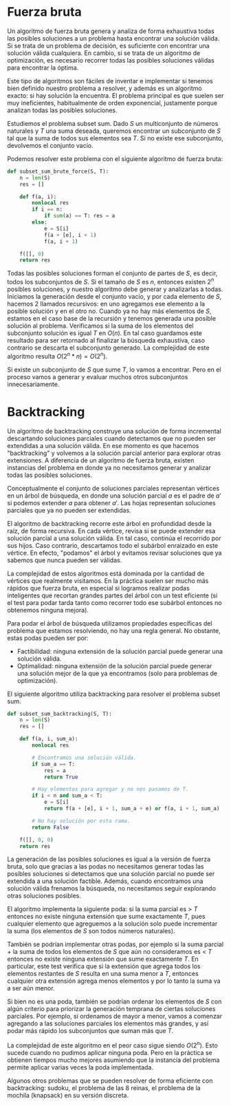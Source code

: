 # Fuerza bruta

Un algoritmo de fuerza bruta genera y analiza de forma exhaustiva todas las posibles soluciones a un problema hasta encontrar una solución válida. Si se trata de un problema de decisión, es suficiente con encontrar una solución válida cualquiera. En cambio, si se trata de un algoritmo de optimización, es necesario recorrer todas las posibles soluciones válidas para encontrar la óptima.

Este tipo de algoritmos son fáciles de inventar e implementar si tenemos bien definido nuestro problema a resolver, y además es un algoritmo exacto: si hay solución la encuentra. El problema principal es que suelen ser muy ineficientes, habitualmente de orden exponencial, justamente porque analizan todas las posibles soluciones.

Estudiemos el problema subset sum. Dado $S$ un multiconjunto de números naturales y $T$ una suma deseada, queremos encontrar un subconjunto de $S$ tal que la suma de todos sus elementos sea $T$. Si no existe ese subconjunto, devolvemos el conjunto vacío.

Podemos resolver este problema con el siguiente algoritmo de fuerza bruta:

```python
def subset_sum_brute_force(S, T):
    n = len(S)
    res = []

    def f(a, i):
        nonlocal res
        if i == n:
            if sum(a) == T: res = a
        else:
            e = S[i]
            f(a + [e], i + 1)
            f(a, i + 1)

    f([], 0)
    return res
```

Todas las posibles soluciones forman el conjunto de partes de $S$, es decir, todos los subconjuntos de $S$. Si el tamaño de $S$ es $n$, entonces existen $2^n$ posibles soluciones, y nuestro algoritmo debe generar y analizarlas a todas. Iniciamos la generación desde el conjunto vacío, y por cada elemento de $S$, hacemos 2 llamados recursivos: en uno agregamos ese elemento a la posible solución y en el otro no. Cuando ya no hay más elementos de $S$, estamos en el caso base de la recursión y tenemos generada una posible solución al problema. Verificamos si la suma de los elementos del subconjunto solución es igual $T$ en $O(n)$. En tal caso guardamos este resultado para ser retornado al finalizar la búsqueda exhaustiva, caso contrario se descarta el subconjunto generado. La complejidad de este algoritmo resulta $O(2^n * n) = O(2^n)$.

Si existe un subconjunto de $S$ que sume $T$, lo vamos a encontrar. Pero en el proceso vamos a generar y evaluar muchos otros subconjuntos innecesariamente.

# Backtracking

Un algoritmo de backtracking construye una solución de forma incremental descartando soluciones parciales cuando detectamos que no pueden ser extendidas a una solución válida. En ese momento es que hacemos "backtracking" y volvemos a la solución parcial anterior para explorar otras extensiones. A diferencia de un algoritmo de fuerza bruta, existen instancias del problema en donde ya no necesitamos generar y analizar todas las posibles soluciones.

Conceptualmente el conjunto de soluciones parciales representan vértices en un árbol de búsqueda, en donde una solución parcial $a$ es el padre de $a'$ si podemos extender $a$ para obtener $a'$. Las hojas representan soluciones parciales que ya no pueden ser extendidas.

El algoritmo de backtracking recorre este árbol en profundidad desde la raíz, de forma recursiva. En cada vértice, revisa si se puede extender esa solución parcial a una solución válida. En tal caso, continúa el recorrido por sus hijos. Caso contrario, descartamos todo el subárbol enraizado en este vértice. En efecto, "podamos" el árbol y evitamos revisar soluciones que ya sabemos que nunca pueden ser válidas.

La complejidad de estos algoritmos está dominada por la cantidad de vértices que realmente visitamos. En la práctica suelen ser mucho más rápidos que fuerza bruta, en especial si logramos realizar podas inteligentes que recortan grandes partes del árbol con un test eficiente (si el test para podar tarda tanto como recorrer todo ese subárbol entonces no obtenemos ninguna mejora).

Para podar el árbol de búsqueda utilizamos propiedades específicas del problema que estamos resolviendo, no hay una regla general. No obstante, estas podas pueden ser por:

- Factibilidad: ninguna extensión de la solución parcial puede generar una solución válida.
- Optimalidad: ninguna extensión de la solución parcial puede generar una solución mejor de la que ya encontramos (solo para problemas de optimización).

El siguiente algoritmo utiliza backtracking para resolver el problema subset sum.

```python
def subset_sum_backtracking(S, T):
    n = len(S)
    res = []

    def f(a, i, sum_a):
        nonlocal res

        # Encontramos una solución válida.
        if sum_a == T:
            res = a
            return True

        # Hay elementos para agregar y no nos pasamos de T.
        if i < n and sum_a < T:
            e = S[i]
            return f(a + [e], i + 1, sum_a + e) or f(a, i + 1, sum_a)

        # No hay solución por esta rama.
        return False

    f([], 0, 0)
    return res
```

La generación de las posibles soluciones es igual a la versión de fuerza bruta, solo que gracias a las podas no necesitamos generar todas las posibles soluciones si detectamos que una solución parcial no puede ser extendida a una solución factible. Además, cuando encontramos una solución válida frenamos la búsqueda, no necesitamos seguir explorando otras soluciones posibles.

El algoritmo implementa la siguiente poda: si la suma parcial es > $T$ entonces no existe ninguna extensión que sume exactamente $T$, pues cualquier elemento que agreguemos a la solución solo puede incrementar la suma (los elementos de $S$ son todos números naturales).

También se podrían implementar otras podas, por ejemplo si la suma parcial + la suma de todos los elementos de $S$ que aún no consideramos es < $T$ entonces no existe ninguna extensión que sume exactamente $T$. En particular, este test verifica que si la extensión que agrega todos los elementos restantes de $S$ resulta en una suma menor a $T$, entonces cualquier otra extensión agrega menos elementos y por lo tanto la suma va a ser aún menor.

Si bien no es una poda, también se podrían ordenar los elementos de $S$ con algún criterio para priorizar la generación temprana de ciertas soluciones parciales. Por ejemplo, si ordenamos de mayor a menor, vamos a comenzar agregando a las soluciones parciales los elementos más grandes, y así podar más rápido los subconjuntos que suman más que $T$.

La complejidad de este algoritmo en el peor caso sigue siendo $O(2^n)$. Esto sucede cuando no pudimos aplicar ninguna poda. Pero en la práctica se obtienen tiempos mucho mejores asumiendo que la instancia del problema permite aplicar varias veces la poda implementada.

Algunos otros problemas que se pueden resolver de forma eficiente con backtracking: sudoku, el problema de las 8 reinas, el problema de la mochila (knapsack) en su versión discreta.
